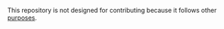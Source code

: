This repository is not designed for contributing because it follows other [purposes](README.md#how-it-works).
